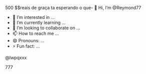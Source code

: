 500 $$reais de graça ta esperando o que- 👋 Hi, I’m @Reymond77
- 👀 I’m interested in ...
- 🌱 I’m currently learning ...
- 💞️ I’m looking to collaborate on ...
- 📫 How to reach me ...
- 😄 Pronouns: ...
- ⚡ Fun fact: ...

<!---777
Reymond77/Reymond77 is a ✨ special ✨ repository because its `README.md` (this file) appears on your GitHub profile.
You can click the Preview link to take a look at your changes.
77--->@lwpqxxx
777
